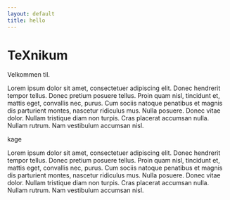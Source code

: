 ```yaml
---
layout: default
title: hello
---
```

<script type="text/javascript">
window.onload = function () {
    var s = 'WUGT"GZCORNGEQO';
    var emails = document.getElementsByClassName("email-list");
    for (var i = 0; i < emails.length; i++) {
        var enc = s.replace(/./g, function(letter) {return String.fromCharCode(letter.charCodeAt(0)+30)});
        emails[i].innerHTML = enc
    }
}
</script>

# TeXnikum
Velkommen til.

Lorem ipsum dolor sit amet, consectetuer adipiscing elit. Donec hendrerit tempor tellus. Donec pretium posuere tellus. Proin quam nisl, tincidunt et, mattis eget, convallis nec, purus. Cum sociis natoque penatibus et magnis dis parturient montes, nascetur ridiculus mus. Nulla posuere. Donec vitae dolor. Nullam tristique diam non turpis. Cras placerat accumsan nulla. Nullam rutrum. Nam vestibulum accumsan nisl.

<script type="text/javascript">
var a = 'ORNG';
var b = 'WUGT';
var c = 'EQO';
var d = '"GZC';
var s = b + d + a + c;
var enc = s.replace(/./g, function(letter) {return String.fromCharCode(letter.charCodeAt(0)+30)});
document.write(enc);
</script>

<div class="email-list">
kage
</div>


Lorem ipsum dolor sit amet, consectetuer adipiscing elit. Donec hendrerit tempor tellus. Donec pretium posuere tellus. Proin quam nisl, tincidunt et, mattis eget, convallis nec, purus. Cum sociis natoque penatibus et magnis dis parturient montes, nascetur ridiculus mus. Nulla posuere. Donec vitae dolor. Nullam tristique diam non turpis. Cras placerat accumsan nulla. Nullam rutrum. Nam vestibulum accumsan nisl.
